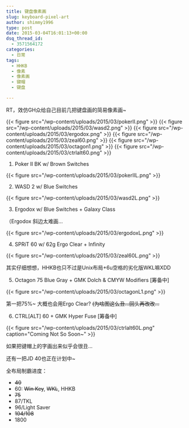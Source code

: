 ```yaml
---
title: 键盘像素画
slug: keyboard-pixel-art
author: shimmy1996
type: post
date: 2015-03-04T16:01:13+00:00
dsq_thread_id:
  - 3571564172
categories:
  - 日常
tags:
  - HHKB
  - 像素
  - 像素画
  - 键帽
  - 键盘

---
```

RT，效仿GH众给自己目前几把键盘画的简易像素画~

{{< figure src="/wp-content/uploads/2015/03/pokerII.png" >}}
{{< figure src="/wp-content/uploads/2015/03/wasd2.png" >}}
{{< figure src="/wp-content/uploads/2015/03/ergodox.png" >}}
{{< figure src="/wp-content/uploads/2015/03/zeal60.png" >}}
{{< figure src="/wp-content/uploads/2015/03/octagon1.png" >}}
{{< figure src="/wp-content/uploads/2015/03/ctrlalt60.png" >}}

  1. Poker II BK w/ Brown Switches

{{< figure src="/wp-content/uploads/2015/03/pokerIIL.png" >}}

  2. WASD 2 w/ Blue Switches

{{< figure src="/wp-content/uploads/2015/03/wasd2L.png" >}}

  3. Ergodox w/ Blue Switches + Galaxy Class

（Ergodox 斜边太难画&#8230;

{{< figure src="/wp-content/uploads/2015/03/ergodoxL.png" >}}

  4. SPRiT 60 w/ 62g Ergo Clear + Infinity

{{< figure src="/wp-content/uploads/2015/03/zeal60L.png" >}}

其实仔细想想，HHKB也只不过是Unix布局+6u空格的劣化版WKL嘛XDD

  5. Octagon 75 Blue Gray + GMK Dolch & CMYW Modifiers [筹备中]

{{< figure src="/wp-content/uploads/2015/03/octagonL1.png" >}}

第一把75%~ 大概也会用Ergo Clear? <del>(为啥图这么丑&#8230;回头再改改&#8230;</del>

  6. CTRL[ALT] 60 + GMK Hyper Fuse [筹备中]

{{< figure src="/wp-content/uploads/2015/03/ctrlalt60L.png" caption="Coming Not So Soon~" >}}

如果把键帽上的字画出来似乎会很丑&#8230;

还有一把JD 40也正在计划中~

全布局制霸进度：

  * <del>40</del>
  * 60: <del>Win Key</del>, <del>WKL</del>, HHKB
  * <del>75</del>
  * 87/TKL
  * 96/Light Saver
  * <del>104/108</del>
  * 1800
